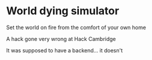 # World dying simulator

Set the world on fire from the comfort of your own home

A hack gone very wrong at Hack Cambridge

It was supposed to have a backend... it doesn't
